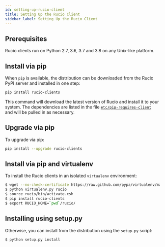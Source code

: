 ```yaml
---
id: setting-up-rucio-client
title: Setting Up the Rucio Client
sidebar_label: Setting Up the Rucio Client
---
```


## Prerequisites

Rucio clients run on Python 2.7, 3.6, 3.7 and 3.8 on any Unix-like
platform.


## Install via pip

When `pip` is available, the distribution can be downloaded from the
Rucio PyPI server and installed in one step:

```bash
pip install rucio-clients
```

This command will download the latest version of Rucio and install it to
your system. The dependencies are listed in the file
[`etc/pip-requires-client`](https://github.com/rucio/rucio/blob/master/etc/pip-requires-client)
and will be pulled in as necessary.


## Upgrade via pip

To upgrade via pip:

```bash
pip install --upgrade rucio-clients
```


## Install via pip and virtualenv

To install the Rucio clients in an isolated `virtualenv` environment:

```bash
$ wget --no-check-certificate https://raw.github.com/pypa/virtualenv/master/virtualenv.py
$ python virtualenv.py rucio
$ source rucio/bin/activate.csh
$ pip install rucio-clients
$ export RUCIO_HOME=`pwd`/rucio/
```


## Installing using setup.py

Otherwise, you can install from the distribution using the `setup.py`
script:

```bash
$ python setup.py install
```
